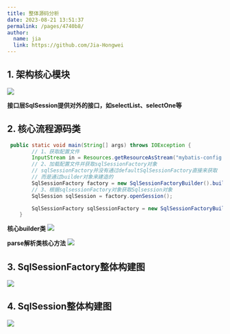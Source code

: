 ```yaml
---
title: 整体源码分析
date: 2023-08-21 13:51:37
permalink: /pages/4740b8/
author: 
  name: jia
  link: https://github.com/Jia-Hongwei
---
```

## 1. 架构核心模块

<img src="https://jsd.cdn.zzko.cn/gh/Jia-Hongwei/picx-images-hosting@master/20230821/image.67d2v4degzs0.webp">

**接口层SqlSession提供对外的接口，如selectList、selectOne等**

## 2. 核心流程源码类

```java
 public static void main(String[] args) throws IOException {
        // 1、获取配置文件
        InputStream in = Resources.getResourceAsStream("mybatis-config.xml");
        // 2、加载配置文件并获取sqlSessionFactory对象
        // sqlSessionFactory并没有通过defaultSqlSessionFactory直接来获取
        // 而是通过builder对象来建造的
        SqlSessionFactory factory = new SqlSessionFactoryBuilder().build(in);
        // 3、根据sqlsessionFactory对象获取Sqlsession对象
        SqlSession sqlSession = factory.openSession();

        SqlSessionFactory sqlSessionFactory = new SqlSessionFactoryBuilder().build(in);
    }
```
**核心builder类**
<img src="https://jsd.cdn.zzko.cn/gh/Jia-Hongwei/picx-images-hosting@master/20230821/image.6dpf17aukmw0.webp">

**parse解析类核心方法**
<img src="https://jsd.cdn.zzko.cn/gh/Jia-Hongwei/picx-images-hosting@master/20230821/image.7gs2oda6q0k0.webp">

## 3. SqlSessionFactory整体构建图
<img src="https://jsd.cdn.zzko.cn/gh/Jia-Hongwei/picx-images-hosting@master/20230821/image.5hk2kwqnic80.webp">

## 4. SqlSession整体构建图
<img src="https://jsd.cdn.zzko.cn/gh/Jia-Hongwei/picx-images-hosting@master/20230821/image.1i4ir0jshaps.webp">
